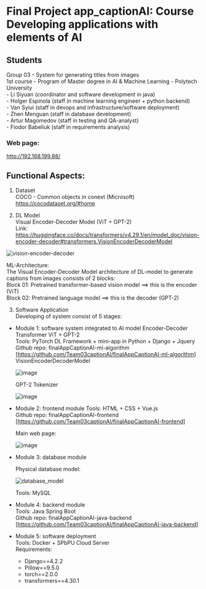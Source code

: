# Final Project app_captionAI: Course Developing applications with elements of AI  

## Students
Group 03 - System for generating titles from images  
1st course - Program of Master degree in AI & Machine Learning - Polytech University    
     - Li Siyuan  (coordinator and software development in java)  
     - Holger Espinola  (staff in machine learning engineer + python backend)  
     - Van Syiui  (staff in devops and infrastructure/software deployment)       
     - Zhen Menguan  (staff in database development)  
     - Artur Magomedov  (staff in testing and QA-analyst)  
     - Fiodor Babeliuk  (staff in requirements analysis)  

### Web page:  
http://192.168.199.88/  
  
## Functional Aspects:  

1) Dataset  
COCO - Common objects in conext (Microsoft)  
https://cocodataset.org/#home  

2) DL Model  
Visual Encoder-Decoder Model (ViT + GPT-2)  
Link: https://huggingface.co/docs/transformers/v4.29.1/en/model_doc/vision-encoder-decoder#transformers.VisionEncoderDecoderModel  

![vision-encoder-decoder](https://github.com/HoltechHard/app_captionAI/assets/35493202/73fe6cc2-2741-4b20-838d-ec5e05821338)

ML-Architecture:  
The Visual Encoder-Decoder Model architecture of DL-model to generate captions from images consists of 2 blocks:  
Block 01: Pretrained transformer-based vision model ==> this is the encoder (ViT)  
Block 02: Pretrained language model ==> this is the decoder (GPT-2)  

3) Software Application  
Developing of system consist of 5 stages:  
- Module 1: software system integrated to AI model Encoder-Decoder Transformer ViT + GPT-2  
  Tools: PyTorch DL Framework + mini-app in Python + Django + Jquery  
  Github repo: finalAppCaptionAI-ml-algorithm [https://github.com/Team03captionAI/finalAppCaptionAI-ml-algorithm]  
  VisionEncoderDecoderModel  
    
  ![image](https://github.com/Team03captionAI/Presentation/assets/35493202/553141d4-c7d8-40c9-8e6a-172b8d6cea7e)  
    
  GPT-2 Tokenizer    
    
  ![image](https://github.com/Team03captionAI/Presentation/assets/35493202/d73b7930-96e8-4503-b3f0-546bed5278f3)  

- Module 2: frontend module
  Tools: HTML + CSS + Vue.js  
  Github repo: finalAppCaptionAI-frontend [https://github.com/Team03captionAI/finalAppCaptionAI-frontend]   
  
  Main web page:  
    
  ![image](https://github.com/Team03captionAI/Presentation/assets/35493202/c08b2281-88c7-4d9b-818a-ebf6b82a2e6d)  
  
- Module 3: database module
   
  Physical database model:  
    
  ![database_model](https://github.com/Team03captionAI/Presentation/assets/35493202/3f48ef5d-228b-4c7d-bc37-85b8e3e99d10)
    
  Tools: MySQL  
  
- Module 4: backend module  
  Tools: Java Spring Boot  
  Github repo: finalAppCaptionAI-java-backend [https://github.com/Team03captionAI/finalAppCaptionAI-java-backend]  
  
- Module 5: software deployment  
  Tools: Docker + SPbPU Cloud Server   
  Requirements:  
  * Django==4.2.2  
  * Pillow==9.5.0  
  * torch==2.0.0  
  * transformers==4.30.1  

  
